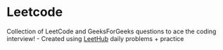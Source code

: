 # Leetcode    
Collection of LeetCode and GeeksForGeeks
questions to ace the coding interview! - Created using [LeetHub](https://github.com/QasimWani/LeetHub)
daily problems + practice         
